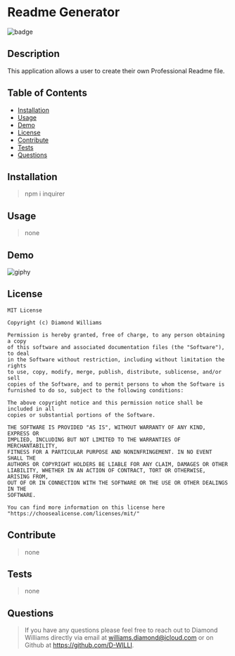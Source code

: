  # Readme Generator
  ![badge](https://img.shields.io/badge/License-MIT-blue) 

  ## Description
  This application allows a user to create their own Professional Readme file. 

  ## Table of Contents 
  - [Installation](#installation)
  - [Usage](#usage)
  - [Demo](#demo)
  - [License](#license)
  - [Contribute](#contribute)
  - [Tests](#tests)
  - [Questions](#questions)



  ## Installation
  >npm i inquirer
  

  ## Usage
  >none
 
  ## Demo
  ![giphy](https://media.giphy.com/media/gq8Bhl7TKhasE8EEeO/giphy.gif)

  ## License
  
    MIT License 
    
    Copyright (c) Diamond Williams
    
    Permission is hereby granted, free of charge, to any person obtaining a copy
    of this software and associated documentation files (the "Software"), to deal
    in the Software without restriction, including without limitation the rights
    to use, copy, modify, merge, publish, distribute, sublicense, and/or sell
    copies of the Software, and to permit persons to whom the Software is
    furnished to do so, subject to the following conditions:
    
    The above copyright notice and this permission notice shall be included in all
    copies or substantial portions of the Software.
    
    THE SOFTWARE IS PROVIDED "AS IS", WITHOUT WARRANTY OF ANY KIND, EXPRESS OR
    IMPLIED, INCLUDING BUT NOT LIMITED TO THE WARRANTIES OF MERCHANTABILITY,
    FITNESS FOR A PARTICULAR PURPOSE AND NONINFRINGEMENT. IN NO EVENT SHALL THE
    AUTHORS OR COPYRIGHT HOLDERS BE LIABLE FOR ANY CLAIM, DAMAGES OR OTHER
    LIABILITY, WHETHER IN AN ACTION OF CONTRACT, TORT OR OTHERWISE, ARISING FROM,
    OUT OF OR IN CONNECTION WITH THE SOFTWARE OR THE USE OR OTHER DEALINGS IN THE
    SOFTWARE.
    
    You can find more information on this license here "https://choosealicense.com/licenses/mit/"
  

  ## Contribute
  >none


  ## Tests
  >none


  ## Questions
  >If you have any questions please feel free to reach out to Diamond Williams directly via email at williams.diamond@icloud.com or on Github at https://github.com/D-WILLI. 
  

